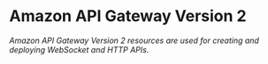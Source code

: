 # Amazon API Gateway Version 2

*Amazon API Gateway Version 2 resources are used for creating and deploying WebSocket and HTTP APIs.*
